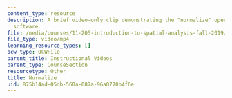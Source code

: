 ```yaml
---
content_type: resource
description: A brief video-only clip demonstrating the "normalize" operation in ArcGIS
  software.
file: /media/courses/11-205-introduction-to-spatial-analysis-fall-2019/875b14ad05db560a087a96a0770b4f6e_MIT11_205F19_normalize.mp4
file_type: video/mp4
learning_resource_types: []
ocw_type: OCWFile
parent_title: Instructional Videos
parent_type: CourseSection
resourcetype: Other
title: Normalize
uid: 875b14ad-05db-560a-087a-96a0770b4f6e
---
```

